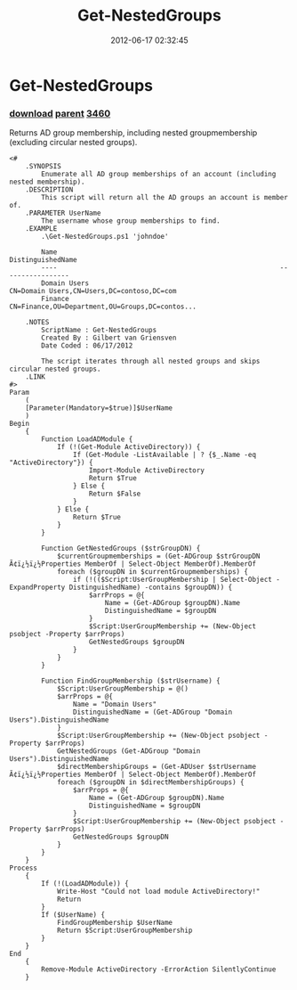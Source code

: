 ﻿---
pid:            3459
parent:         3458
children:       3460
poster:         Jules_74
title:          Get-NestedGroups
date:           2012-06-17 02:32:45
description:    Returns AD group membership, including nested groupmembership (excluding circular nested groups).
format:         posh
---

# Get-NestedGroups

### [download](3459.ps1) [parent](3458.md) [3460](3460.md)

Returns AD group membership, including nested groupmembership (excluding circular nested groups).

```posh
<#
	.SYNOPSIS
		Enumerate all AD group memberships of an account (including nested membership).
	.DESCRIPTION
		This script will return all the AD groups an account is member of.
	.PARAMETER UserName
		The username whose group memberships to find.
	.EXAMPLE
		.\Get-NestedGroups.ps1 'johndoe'

		Name                                                        DistinguishedName
		----                                                        -----------------
		Domain Users                                                CN=Domain Users,CN=Users,DC=contoso,DC=com
		Finance                                                     CN=Finance,OU=Department,OU=Groups,DC=contos...
		
	.NOTES
		ScriptName : Get-NestedGroups
		Created By : Gilbert van Griensven
		Date Coded : 06/17/2012
		
		The script iterates through all nested groups and skips circular nested groups.
	.LINK
#>
Param
	(
	[Parameter(Mandatory=$true)]$UserName
	)
Begin
	{
		Function LoadADModule {
			If (!(Get-Module ActiveDirectory)) {
				If (Get-Module -ListAvailable | ? {$_.Name -eq "ActiveDirectory"}) {
					Import-Module ActiveDirectory
					Return $True
				} Else {
					Return $False
				}
			} Else {
				Return $True
			}
		}

		Function GetNestedGroups ($strGroupDN) {
			$currentGroupmemberships = (Get-ADGroup $strGroupDN Ã¢ï¿½ï¿½Properties MemberOf | Select-Object MemberOf).MemberOf
			foreach ($groupDN in $currentGroupmemberships) {
				if (!(($Script:UserGroupMembership | Select-Object -ExpandProperty DistinguishedName) -contains $groupDN)) {
					$arrProps = @{
						Name = (Get-ADGroup $groupDN).Name
						DistinguishedName = $groupDN
					}
					$Script:UserGroupMembership += (New-Object psobject -Property $arrProps)
					GetNestedGroups $groupDN
				}
			}
		}

		Function FindGroupMembership ($strUsername) {
			$Script:UserGroupMembership = @()
			$arrProps = @{
				Name = "Domain Users"
				DistinguishedName = (Get-ADGroup "Domain Users").DistinguishedName
			}
			$Script:UserGroupMembership += (New-Object psobject -Property $arrProps)
			GetNestedGroups (Get-ADGroup "Domain Users").DistinguishedName
			$directMembershipGroups = (Get-ADUser $strUsername Ã¢ï¿½ï¿½Properties MemberOf | Select-Object MemberOf).MemberOf
			foreach ($groupDN in $directMembershipGroups) {
				$arrProps = @{
					Name = (Get-ADGroup $groupDN).Name
					DistinguishedName = $groupDN
				}
				$Script:UserGroupMembership += (New-Object psobject -Property $arrProps)
				GetNestedGroups $groupDN
			}
		}
	}
Process
	{
		If (!(LoadADModule)) {
			Write-Host "Could not load module ActiveDirectory!"
			Return
		}
		If ($UserName) {
			FindGroupMembership $UserName
			Return $Script:UserGroupMembership
		}
	}
End
	{
		Remove-Module ActiveDirectory -ErrorAction SilentlyContinue
	}
```
